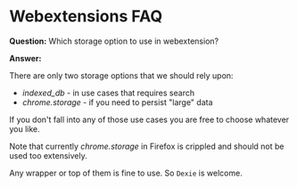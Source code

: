 # Webextensions FAQ

**Question:** Which storage option to use in webextension?

**Answer:**

There are only two storage options that we should rely upon:

* *indexed_db* - in use cases that requires search
* *chrome.storage* - if you need to persist "large" data

If you don't fall into any of those use cases you are free to choose whatever you like.

Note that currently *chrome.storage* in Firefox is crippled and should not be used too extensively.

Any wrapper or top of them is fine to use. So `Dexie` is welcome.
